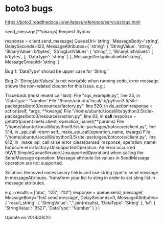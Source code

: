 # boto3 bugs

https://boto3.readthedocs.io/en/latest/reference/services/sqs.html

send_message(**kwargs) 
Request Syntax

response = client.send_message(
    QueueUrl='string',
    MessageBody='string',
    DelaySeconds=123,
    MessageAttributes={
        'string': {
            'StringValue': 'string',
            'BinaryValue': b'bytes',
            'StringListValues': [
                'string',
            ],
            'BinaryListValues': [
                b'bytes',
            ],
            'DataType': 'string'
        }
    },
    MessageDeduplicationId='string',
    MessageGroupId='string'
)


Bug 1:
'DataType' sholud be upper case for 'String'

Bug 2:
'StringListValues' is not workable when running code, error message shows the non-related cloumn for this issue.
e.g.:

Traceback (most recent call last):
  File "sqs_example.py", line 35, in <module>
    'DataType': 'Number'
  File "/home/ubuntu/.local/lib/python3.5/site-packages/boto3/resources/factory.py", line 520, in do_action
    response = action(self, *args, **kwargs)
  File "/home/ubuntu/.local/lib/python3.5/site-packages/boto3/resources/action.py", line 83, in __call__
    response = getattr(parent.meta.client, operation_name)(**params)
  File "/home/ubuntu/.local/lib/python3.5/site-packages/botocore/client.py", line 314, in _api_call
    return self._make_api_call(operation_name, kwargs)
  File "/home/ubuntu/.local/lib/python3.5/site-packages/botocore/client.py", line 612, in _make_api_call
    raise error_class(parsed_response, operation_name)
botocore.errorfactory.UnsupportedOperation: An error occurred (AWS.SimpleQueueService.UnsupportedOperation) when calling the SendMessage operation: Message attribute list values in SendMessage operation are not supported.
  
  
Solution:
Removed unnessasary fields and use string type to send message in messageAttribues.
Transform your list to sting in order to set sting list in message attributes.

e.g.:
results = ['abc', '123', '!%#']
response = queue.send_message(
    MessageBody='Test send message',
    DelaySeconds=0,
    MessageAttributes={
        'result_string': {
            'StringValue': ",".join(results),
            'DataType': 'String'
        },
        'id': {
            'StringValue': '9527',
            'DataType': 'Number'
        }
    }
)

Update on 2018/08/23
